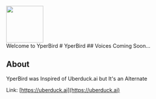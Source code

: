 <br>
<img height="100" src="https://assets.website-files.com/589215a57e34325c3af796b3/5ab96e94cd72e62700584a06_rmr-blog-bird-oasis.jpg" />
<br>
Welcome to YperBird
# YperBird
## Voices
Coming Soon...

## About
YperBird was Inspired of Uberduck.ai but It's an Alternate

Link: [https://uberduck.ai](https://uberduck.ai)
